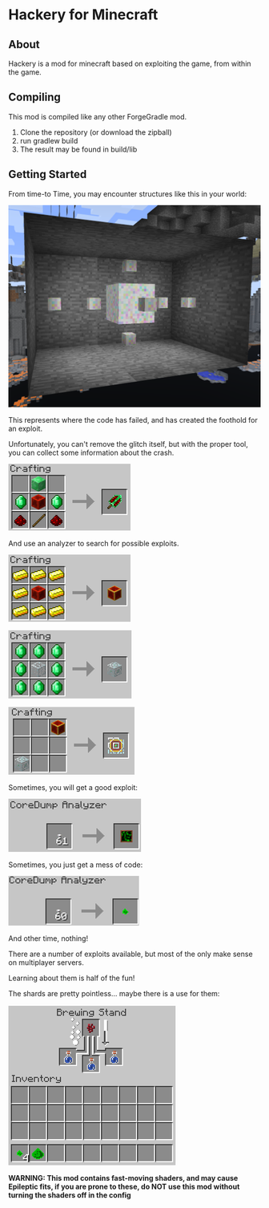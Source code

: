 
Hackery for Minecraft
=====================

About
-----

Hackery is a mod for minecraft based on exploiting the game, from within the game.


Compiling
---------
This mod is compiled like any other ForgeGradle mod.

1. Clone the repository (or download the zipball)
2. run gradlew build
3. The result may be found in build/lib


Getting Started
---------------
From time-to Time, you may encounter structures like this in your world:

![Glitch Structure](readme-images/GlitchCore.png)

This represents where the code has failed, and has created the foothold for an exploit.

Unfortunately, you can't remove the glitch itself, but with the proper tool, you can collect some information about the crash.

![Glitch Harvester](readme-images/recipieHarvester.png)

And use an analyzer to search for possible exploits.

![Guilded Redstone](readme-images/recipieGuildedRedstone.png)

![Emerald Glass](readme-images/recipieEmeraldGlass.png)

![CoreDump Analyzer](readme-images/recipieAnalyzer.png)

Sometimes, you will get a good exploit:

![An Exploit](readme-images/resultExploit.png)

Sometimes, you just get a mess of code:

![A Glitch Shard](readme-images/resultShard.png)

And other time, nothing!

There are a number of exploits available, but most of the only make sense on multiplayer servers.

Learning about them is half of the fun!

The shards are pretty pointless... maybe there is a use for them:

![2x2](readme-images/potionHint.png)

**WARNING: This mod contains fast-moving shaders, and may cause Epileptic fits, if you are prone to these, do NOT use this mod without turning the shaders off in the config**
